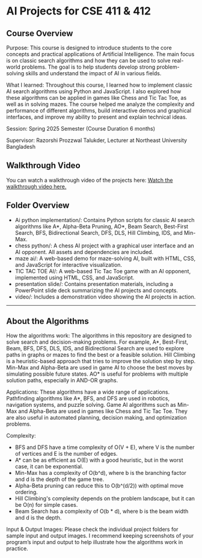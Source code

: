 # AI Projects for CSE 411 & 412

## Course Overview

Purpose:
This course is designed to introduce students to the core concepts and practical applications of Artificial Intelligence. The main focus is on classic search algorithms and how they can be used to solve real-world problems. The goal is to help students develop strong problem-solving skills and understand the impact of AI in various fields.

What I learned:
Throughout this course, I learned how to implement classic AI search algorithms using Python and JavaScript. I also explored how these algorithms can be applied in games like Chess and Tic Tac Toe, as well as in solving mazes. The course helped me analyze the complexity and performance of different algorithms, build interactive demos and graphical interfaces, and improve my ability to present and explain technical ideas.

Session:
Spring 2025 Semester (Course Duration 6 months)

Supervisor:
Razorshi Prozzwal Talukder, Lecturer at Northeast University Bangladesh

## Walkthrough Video

You can watch a walkthrough video of the projects here:
[Watch the walkthrough video here.](https://drive.google.com/drive/folders/1mQ7gnCUrN7M4RGkybfGNuxw0nBBzx6Qo?usp=sharing)

## Folder Overview

- Ai python implementation/: Contains Python scripts for classic AI search algorithms like A*, Alpha-Beta Pruning, AO*, Beam Search, Best-First Search, BFS, Bidirectional Search, DFS, DLS, Hill Climbing, IDS, and Min-Max.
- chess python/: A chess AI project with a graphical user interface and an AI opponent. All assets and dependencies are included.
- maze ai/: A web-based demo for maze-solving AI, built with HTML, CSS, and JavaScript for interactive visualization.
- TIC TAC TOE AI/: A web-based Tic Tac Toe game with an AI opponent, implemented using HTML, CSS, and JavaScript.
- presentation slide/: Contains presentation materials, including a PowerPoint slide deck summarizing the AI projects and concepts.
- video/: Includes a demonstration video showing the AI projects in action.

---

## About the Algorithms

How the algorithms work:
The algorithms in this repository are designed to solve search and decision-making problems. For example, A*, Best-First, Beam, BFS, DFS, DLS, IDS, and Bidirectional Search are used to explore paths in graphs or mazes to find the best or a feasible solution. Hill Climbing is a heuristic-based approach that tries to improve the solution step by step. Min-Max and Alpha-Beta are used in game AI to choose the best moves by simulating possible future states. AO* is useful for problems with multiple solution paths, especially in AND-OR graphs.

Applications:
These algorithms have a wide range of applications. Pathfinding algorithms like A*, BFS, and DFS are used in robotics, navigation systems, and puzzle solving. Game AI algorithms such as Min-Max and Alpha-Beta are used in games like Chess and Tic Tac Toe. They are also useful in automated planning, decision making, and optimization problems.

Complexity:
- BFS and DFS have a time complexity of O(V + E), where V is the number of vertices and E is the number of edges.
- A* can be as efficient as O(E) with a good heuristic, but in the worst case, it can be exponential.
- Min-Max has a complexity of O(b^d), where b is the branching factor and d is the depth of the game tree.
- Alpha-Beta pruning can reduce this to O(b^(d/2)) with optimal move ordering.
- Hill Climbing's complexity depends on the problem landscape, but it can be O(n) for simple cases.
- Beam Search has a complexity of O(b * d), where b is the beam width and d is the depth.

Input & Output Images:
Please check the individual project folders for sample input and output images. I recommend keeping screenshots of your program’s input and output to help illustrate how the algorithms work in practice.

